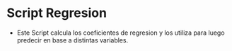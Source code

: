 # Script Regresion

- Este Script calcula los coeficientes de regresion y los utiliza para luego predecir en base a distintas variables.

